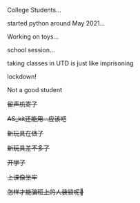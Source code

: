 College Students...

started python around May 2021...

Working on toys...

school session...

taking classes in UTD is just like imprisoning

lockdown!

Not a good student

~~留声机寄了~~

~~AS_kit还能用...应该吧~~

~~新玩具在做了~~

~~新玩具差不多了~~

~~开学了~~

~~上课像坐牢~~

~~怎样才能骗班上的人装锁呢🤔~~
